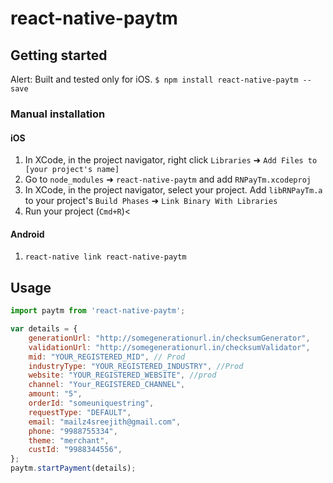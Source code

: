 
# react-native-paytm


## Getting started

Alert: Built and tested only for iOS.
`$ npm install react-native-paytm --save`

### Manual installation


#### iOS

1. In XCode, in the project navigator, right click `Libraries` ➜ `Add Files to [your project's name]`
2. Go to `node_modules` ➜ `react-native-paytm` and add `RNPayTm.xcodeproj`
3. In XCode, in the project navigator, select your project. Add `libRNPayTm.a` to your project's `Build Phases` ➜ `Link Binary With Libraries`
4. Run your project (`Cmd+R`)<
      

#### Android
1.  ```react-native link react-native-paytm```

## Usage
```javascript
import paytm from 'react-native-paytm';

var details = {
    generationUrl: "http://somegenerationurl.in/checksumGenerator",
    validationUrl: "http://somegenerationurl.in/checksumValidator",
    mid: "YOUR_REGISTERED_MID", // Prod
    industryType: "YOUR_REGISTERED_INDUSTRY", //Prod
    website: "YOUR_REGISTERED_WEBSITE", //prod
    channel: "Your_REGISTERED_CHANNEL",
    amount: "5",
    orderId: "someuniquestring",
    requestType: "DEFAULT",
    email: "mailz4sreejith@gmail.com",
    phone: "9988755334",
    theme: "merchant",
    custId: "9988344556",
};
paytm.startPayment(details);
```
  
